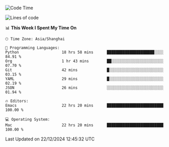<!--START_SECTION:waka-->
![Code Time](http://img.shields.io/badge/Code%20Time-2%2C397%20hrs%2023%20mins-blue)

![Lines of code](https://img.shields.io/badge/From%20Hello%20World%20I%27ve%20Written-309.8%20thousand%20lines%20of%20code-blue)

📊 **This Week I Spent My Time On** 

```text
🕑︎ Time Zone: Asia/Shanghai

💬 Programming Languages: 
Python                   18 hrs 58 mins      █████████████████████░░░░   84.91 % 
Org                      1 hr 43 mins        ██░░░░░░░░░░░░░░░░░░░░░░░   07.70 % 
Git                      42 mins             █░░░░░░░░░░░░░░░░░░░░░░░░   03.15 % 
YAML                     29 mins             █░░░░░░░░░░░░░░░░░░░░░░░░   02.19 % 
JSON                     26 mins             ░░░░░░░░░░░░░░░░░░░░░░░░░   01.94 % 

🔥 Editors: 
Emacs                    22 hrs 20 mins      █████████████████████████   100.00 % 

💻 Operating System: 
Mac                      22 hrs 20 mins      █████████████████████████   100.00 % 
```


 Last Updated on 22/12/2024 12:45:32 UTC
<!--END_SECTION:waka-->

